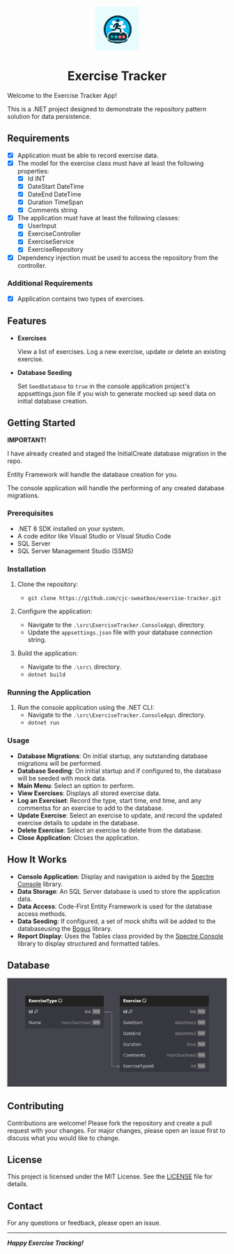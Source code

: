 <div align="center">

<img src="./_resources/logo.png" alt="exercise tracker logo" width="100px" />
<h1>Exercise Tracker</h1>

</div>

Welcome to the Exercise Tracker App!

This is a .NET project designed to demonstrate the repository pattern solution for data persistence.

## Requirements

- [x] Application must be able to record exercise data.
- [x] The model for the exercise class must have at least the following properties:
  - [x] Id INT
  - [x] DateStart DateTime
  - [x] DateEnd DateTime
  - [x] Duration TimeSpan
  - [x] Comments string
- [x] The application must have at least the following classes:
    - [x] UserInput
    - [x] ExerciseController
    - [x] ExerciseService
    - [x] ExerciseRepository
- [x] Dependency injection must be used to access the repository from the controller.

### Additional Requirements

- [x] Application contains two types of exercises.

## Features

- **Exercises**

    View a list of exercises. Log a new exercise, update or delete an existing exercise.

- **Database Seeding**

    Set `SeedDatabase` to `true` in the console application project's appsettings.json file if you wish to generate mocked up seed data on initial database creation.

## Getting Started

**IMPORTANT!**

I have already created and staged the InitialCreate database migration in the repo.

Entity Framework will handle the database creation for you.

The console application will handle the performing of any created database migrations.

### Prerequisites

- .NET 8 SDK installed on your system.
- A code editor like Visual Studio or Visual Studio Code
- SQL Server
- SQL Server Management Studio (SSMS)

### Installation

1. Clone the repository:
    - `git clone https://github.com/cjc-sweatbox/exercise-tracker.git`

2. Configure the application:
    - Navigate to the `.\src\ExerciseTracker.ConsoleApp\` directory.
    - Update the `appsettings.json` file with your database connection string.

3. Build the application:
    - Navigate to the `.\src\` directory.
    - `dotnet build`

### Running the Application

1. Run the console application using the .NET CLI:
    - Navigate to the `.\src\ExerciseTracker.ConsoleApp\` directory.
    - `dotnet run`

### Usage

- **Database Migrations**:
On initial startup, any outstanding database migrations will be performed.
- **Database Seeding**:
On initial startup and if configured to, the database will be seeded with mock data.
- **Main Menu**:
Select an option to perform.
- **View Exercises**:
Displays all stored exercise data.
- **Log an Exerciset**:
Record the type, start time, end time, and any commentss for an exercise to add to the database.
- **Update Exercise**:
Select an exercise to update, and record the updated exercise details to update in the database.
- **Delete Exercise**:
Select an exercise to delete from the database.
- **Close Application**:
Closes the application.

## How It Works

- **Console Application**:
Display and navigation is aided by the [Spectre Console](https://spectreconsole.net/) library.
- **Data Storage**:
An SQL Server database is used to store the application data.
- **Data Access**:
Code-First Entity Framework is used for the database access methods.
- **Data Seeding**:
If configured, a set of mock shifts will be added to the databaseusing the [Bogus](https://github.com/bchavez/Bogus) library.
- **Report Display**:
Uses the Tables class provided by the [Spectre Console](https://spectreconsole.net/) library to display structured and formatted tables.

## Database

![entity relationship diagram](./_resources/entity-relationship-diagram.png)

## Contributing

Contributions are welcome!
Please fork the repository and create a pull request with your changes.
For major changes, please open an issue first to discuss what you would like to change.

## License

This project is licensed under the MIT License.
See the [LICENSE](./LICENSE) file for details.

## Contact

For any questions or feedback, please open an issue.

---
***Happy Exercise Tracking!***
